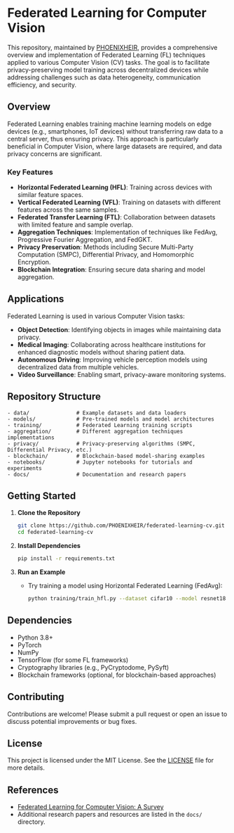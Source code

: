 # Federated Learning for Computer Vision

This repository, maintained by [PHOENIXHEIR](https://github.com/PHOENIXHEIR), provides a comprehensive overview and implementation of Federated Learning (FL) techniques applied to various Computer Vision (CV) tasks. The goal is to facilitate privacy-preserving model training across decentralized devices while addressing challenges such as data heterogeneity, communication efficiency, and security.

## Overview

Federated Learning enables training machine learning models on edge devices (e.g., smartphones, IoT devices) without transferring raw data to a central server, thus ensuring privacy. This approach is particularly beneficial in Computer Vision, where large datasets are required, and data privacy concerns are significant.

### Key Features
- **Horizontal Federated Learning (HFL)**: Training across devices with similar feature spaces.
- **Vertical Federated Learning (VFL)**: Training on datasets with different features across the same samples.
- **Federated Transfer Learning (FTL)**: Collaboration between datasets with limited feature and sample overlap.
- **Aggregation Techniques**: Implementation of techniques like FedAvg, Progressive Fourier Aggregation, and FedGKT.
- **Privacy Preservation**: Methods including Secure Multi-Party Computation (SMPC), Differential Privacy, and Homomorphic Encryption.
- **Blockchain Integration**: Ensuring secure data sharing and model aggregation.

## Applications

Federated Learning is used in various Computer Vision tasks:
- **Object Detection**: Identifying objects in images while maintaining data privacy.
- **Medical Imaging**: Collaborating across healthcare institutions for enhanced diagnostic models without sharing patient data.
- **Autonomous Driving**: Improving vehicle perception models using decentralized data from multiple vehicles.
- **Video Surveillance**: Enabling smart, privacy-aware monitoring systems.

## Repository Structure
```
- data/               # Example datasets and data loaders
- models/             # Pre-trained models and model architectures
- training/           # Federated Learning training scripts
- aggregation/        # Different aggregation techniques implementations
- privacy/            # Privacy-preserving algorithms (SMPC, Differential Privacy, etc.)
- blockchain/         # Blockchain-based model-sharing examples
- notebooks/          # Jupyter notebooks for tutorials and experiments
- docs/               # Documentation and research papers
```

## Getting Started

1. **Clone the Repository**
   ```bash
   git clone https://github.com/PHOENIXHEIR/federated-learning-cv.git
   cd federated-learning-cv
   ```

2. **Install Dependencies**
   ```bash
   pip install -r requirements.txt
   ```

3. **Run an Example**
   - Try training a model using Horizontal Federated Learning (FedAvg):
     ```bash
     python training/train_hfl.py --dataset cifar10 --model resnet18
     ```

## Dependencies
- Python 3.8+
- PyTorch
- NumPy
- TensorFlow (for some FL frameworks)
- Cryptography libraries (e.g., PyCryptodome, PySyft)
- Blockchain frameworks (optional, for blockchain-based approaches)

## Contributing

Contributions are welcome! Please submit a pull request or open an issue to discuss potential improvements or bug fixes.

## License

This project is licensed under the MIT License. See the [LICENSE](LICENSE) file for more details.

## References

- [Federated Learning for Computer Vision: A Survey](https://arxiv.org/abs/2308.13558)
- Additional research papers and resources are listed in the `docs/` directory.
```


